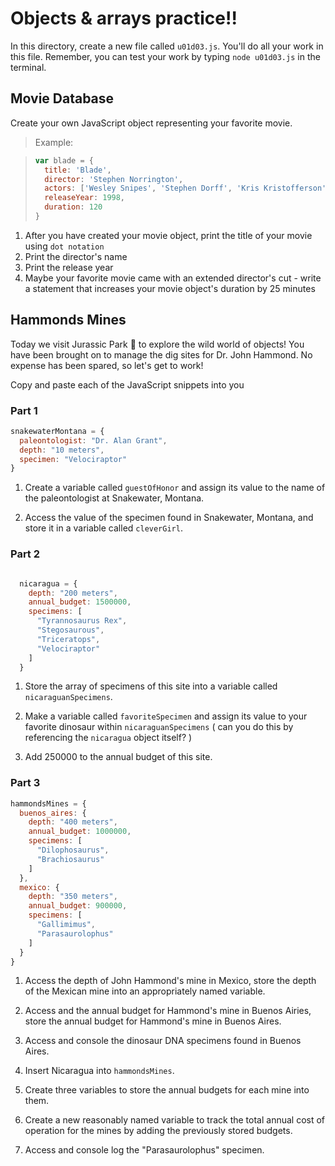 # Objects & arrays practice!!

In this directory, create a new file called `u01d03.js`. You'll do all your work in this file. Remember, you can test your work by typing `node u01d03.js` in the terminal.

## Movie Database

Create your own JavaScript object representing your favorite movie.

  > Example:

  > ```javascript
  > var blade = {
  >   title: 'Blade',
  >   director: 'Stephen Norrington',
  >   actors: ['Wesley Snipes', 'Stephen Dorff', 'Kris Kristofferson'],
  >   releaseYear: 1998,
  >   duration: 120
  > }
  > ```

  1. After you have created your movie object, print the title of your movie using `dot notation`
  2. Print the director's name
  3. Print the release year
  4. Maybe your favorite movie came with an extended director's cut - write a statement that increases your movie object's duration by 25 minutes

## Hammonds Mines

Today we visit Jurassic Park :dragon: to explore the wild world of objects! You have been brought on to manage the dig sites for Dr. John Hammond. No expense has been spared, so let's get to work!

Copy and paste each of the JavaScript snippets into you 

### Part 1
```javascript
snakewaterMontana = {
  paleontologist: "Dr. Alan Grant",
  depth: "10 meters",
  specimen: "Velociraptor"
}
```
  1. Create a variable called `guestOfHonor` and assign its value to the name of the paleontologist at Snakewater, Montana.

  2. Access the value of the specimen found in Snakewater, Montana, and store it in a variable called `cleverGirl`.

### Part 2
```javascript

  nicaragua = {
    depth: "200 meters",
    annual_budget: 1500000,
    specimens: [
      "Tyrannosaurus Rex",
      "Stegosaurous",
      "Triceratops",
      "Velociraptor"
    ]
  }

```
  1. Store the array of specimens of this site into a variable called `nicaraguanSpecimens`.

  2. Make a variable called `favoriteSpecimen` and assign its value to your favorite dinosaur within `nicaraguanSpecimens` ( can you do this by referencing the `nicaragua` object itself? )

  3. Add 250000 to the annual budget of this site.

### Part 3
```javascript
hammondsMines = {
  buenos_aires: {
    depth: "400 meters",
    annual_budget: 1000000,
    specimens: [
      "Dilophosaurus",
      "Brachiosaurus"
    ]
  },
  mexico: {
    depth: "350 meters",
    annual_budget: 900000,
    specimens: [
      "Gallimimus",
      "Parasaurolophus"
    ]
  }
}
```

1. Access the depth of John Hammond's mine in Mexico, store the depth of the Mexican mine into an appropriately named variable.

2. Access and the annual budget for Hammond's mine in Buenos Airies, store the annual budget for Hammond's mine in Buenos Aires.

3. Access and console the dinosaur DNA specimens found in Buenos Aires.

4. Insert Nicaragua into `hammondsMines`.

5. Create three variables to store the annual budgets for each mine into them.

6. Create a new reasonably named variable to track the total annual cost of operation for the mines by adding the previously stored budgets.

7. Access and console log the "Parasaurolophus" specimen.